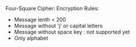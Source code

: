 Four-Square Cipher: 
Encryption
Rules:
- Message lenth < 200 
- Message without 'j' or capital letters 
- Message without space key : not supported yet 
- Only alphabet 
